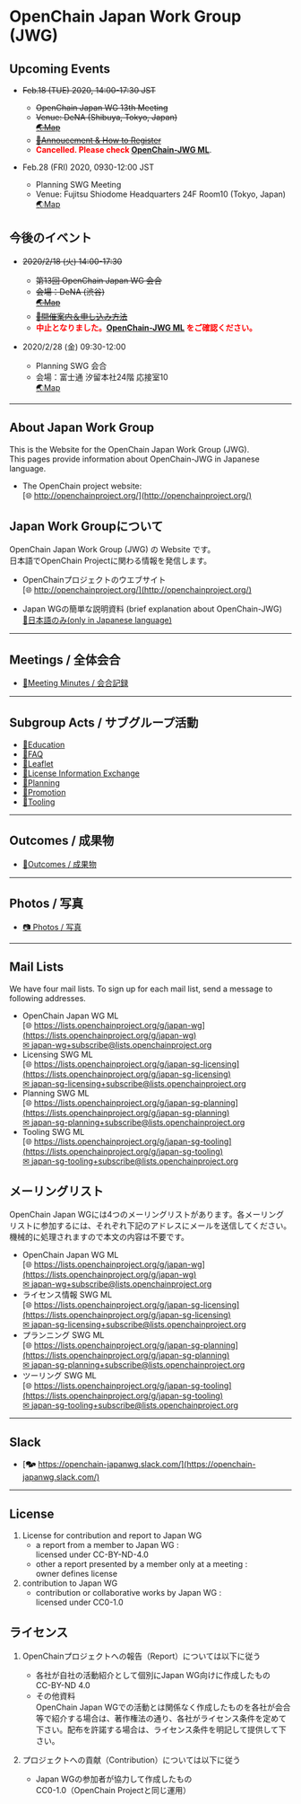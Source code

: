 # OpenChain Japan Work Group (JWG)

## Upcoming Events

- ~~Feb.18 (TUE) 2020, 14:00-17:30 JST~~
  - ~~OpenChain Japan WG 13th Meeting~~
  - ~~Venue: DeNA (Shibuya, Tokyo, Japan)~~  
    ~~[&#x1f30f;Map](https://dena.com/intl/contact#contact-map)~~
  - ~~[&#x1f4dd;Annoucement & How to Register](https://wiki.linuxfoundation.org/_media/openchain/openchainjapanwg_13th_announce.pdf)~~  
  - **<span style="color: red;">Cancelled. Please check [OpenChain-JWG ML](https://lists.openchainproject.org/g/japan-wg)</span>**.  

- Feb.28 (FRI) 2020, 0930-12:00 JST
  - Planning SWG Meeting
  - Venue: Fujitsu Shiodome Headquarters 24F Room10 (Tokyo, Japan)  
    [&#x1f30f;Map](https://www.fujitsu.com/global/about/corporate/locations/worldlocation/japan/about-headquarters.html)

## 今後のイベント

- ~~2020/2/18 (火) 14:00-17:30~~
  - ~~第13回 OpenChain Japan WG 会合~~
  - ~~会場：DeNA (渋谷)~~  
    ~~[&#x1f30f;Map](https://dena.com/intl/contact#contact-map)~~
  - ~~[&#x1f4dd;開催案内＆申し込み方法](https://wiki.linuxfoundation.org/_media/openchain/openchainjapanwg_13th_announce.pdf)~~
  - **<span style="color: red;">中止となりました。[OpenChain-JWG ML](https://lists.openchainproject.org/g/japan-wg) をご確認ください。</span>**  

- 2020/2/28 (金) 09:30-12:00
  - Planning SWG 会合
  - 会場：富士通 汐留本社24階 応接室10  
    [&#x1f30f;Map](https://www.fujitsu.com/global/about/corporate/locations/worldlocation/japan/about-headquarters.html)

---

## About Japan Work Group

This is the Website for the OpenChain Japan Work Group (JWG).  
This pages provide information about OpenChain-JWG in Japanese language.

- The OpenChain project website:  
[&#x1f310; http://openchainproject.org/](http://openchainproject.org/)

## Japan Work Groupについて

OpenChain Japan Work Group (JWG) の Website です。  
日本語でOpenChain Projectに関わる情報を発信します。

- OpenChainプロジェクトのウエブサイト  
[&#x1f310; http://openchainproject.org/](http://openchainproject.org/)

- Japan WGの簡単な説明資料 (brief explanation about OpenChain-JWG)  
[&#x1F4D6;日本語のみ(only in Japanese language)](https://github.com/OpenChain-Project/Onboarding-JWG/blob/master/About_Japan-wg/About_JapanWG.md)

---

## Meetings / 全体会合

- [&#x1f4c2;Meeting Minutes / 会合記録](meetings)

---

## Subgroup Acts / サブグループ活動

- [&#x1f4c2;Education](subgroups/education)
- [&#x1f4c2;FAQ](subgroups/faq)
- [&#x1f4c2;Leaflet](subgroups/leaflet)
- [&#x1f4c2;License Information Exchange](subgroups/licenseInfo)
- [&#x1f4c2;Planning](subgroups/planning)
- [&#x1f4c2;Promotion](subgroups/promotion)
- [&#x1f4c2;Tooling](subgroups/tooling)

---

## Outcomes / 成果物

- [&#x1f4c2;Outcomes / 成果物](outcomes)

---

## Photos / 写真

- [&#x1f4f7; Photos / 写真](photos)

---

## Mail Lists

We have four mail lists. To sign up for each mail list, send a message to following addresses.

- OpenChain Japan WG ML  
[&#x1f310; https://lists.openchainproject.org/g/japan-wg](https://lists.openchainproject.org/g/japan-wg)  
[&#x2709; japan-wg+subscribe@lists.openchainproject.org](mailto:japan-wg+subscribe@lists.openchainproject.org)  
- Licensing SWG ML  
[&#x1f310; https://lists.openchainproject.org/g/japan-sg-licensing](https://lists.openchainproject.org/g/japan-sg-licensing)  
[&#x2709; japan-sg-licensing+subscribe@lists.openchainproject.org](mailto:japan-sg-licensing+subscribe@lists.openchainproject.org)  
- Planning SWG ML  
[&#x1f310; https://lists.openchainproject.org/g/japan-sg-planning](https://lists.openchainproject.org/g/japan-sg-planning)  
[&#x2709; japan-sg-planning+subscribe@lists.openchainproject.org](mailto:japan-sg-planning+subscribe@lists.openchainproject.org)
- Tooling SWG ML  
[&#x1f310; https://lists.openchainproject.org/g/japan-sg-tooling](https://lists.openchainproject.org/g/japan-sg-tooling)  
[&#x2709; japan-sg-tooling+subscribe@lists.openchainproject.org](mailto:japan-sg-tooling+subscribe@lists.openchainproject.org)

## メーリングリスト

OpenChain Japan WGには4つのメーリングリストがあります。各メーリングリストに参加するには、それぞれ下記のアドレスにメールを送信してください。機械的に処理されますので本文の内容は不要です。

- OpenChain Japan WG ML  
[&#x1f310; https://lists.openchainproject.org/g/japan-wg](https://lists.openchainproject.org/g/japan-wg)  
[&#x2709; japan-wg+subscribe@lists.openchainproject.org](mailto:japan-wg+subscribe@lists.openchainproject.org)  
- ライセンス情報 SWG ML  
[&#x1f310; https://lists.openchainproject.org/g/japan-sg-licensing](https://lists.openchainproject.org/g/japan-sg-licensing)  
[&#x2709; japan-sg-licensing+subscribe@lists.openchainproject.org](mailto:japan-sg-licensing+subscribe@lists.openchainproject.org)  
- プランニング SWG ML  
[&#x1f310; https://lists.openchainproject.org/g/japan-sg-planning](https://lists.openchainproject.org/g/japan-sg-planning)  
[&#x2709; japan-sg-planning+subscribe@lists.openchainproject.org](mailto:japan-sg-planning+subscribe@lists.openchainproject.org)
- ツーリング SWG ML  
[&#x1f310; https://lists.openchainproject.org/g/japan-sg-tooling](https://lists.openchainproject.org/g/japan-sg-tooling)  
[&#x2709; japan-sg-tooling+subscribe@lists.openchainproject.org](mailto:japan-sg-tooling+subscribe@lists.openchainproject.org)

---

## Slack

- [&#x1F5EB; https://openchain-japanwg.slack.com/](https://openchain-japanwg.slack.com/)

---

## License

1. License for contribution and report to Japan WG
   - a report from a member to Japan WG :  
   licensed under CC-BY-ND-4.0
   - other a report presented by a member only at a meeting :  
   owner defines license
2. contribution to Japan WG
   - contribution or collaborative works by Japan WG :  
   licensed under CC0-1.0

## ライセンス

1. OpenChainプロジェクトへの報告（Report）については以下に従う  
   - 各社が自社の活動紹介として個別にJapan WG向けに作成したもの  
   CC-BY-ND 4.0
   - その他資料  
   OpenChain Japan WGでの活動とは関係なく作成したものを各社が会合等で紹介する場合は、著作権法の通り、各社がライセンス条件を定めて下さい。配布を許諾する場合は、ライセンス条件を明記して提供して下さい。

1. プロジェクトへの貢献（Contribution）については以下に従う  
   - Japan WGの参加者が協力して作成したもの  
   CC0-1.0（OpenChain Projectと同じ運用）
